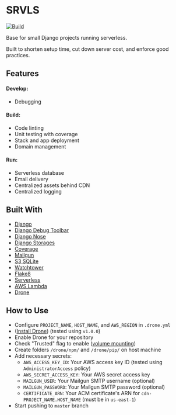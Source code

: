 # SRVLS

[![Build](https://drone.kputrajaya.com/api/badges/kiloev/srvls/status.svg)](https://drone.kputrajaya.com/kiloev/srvls)

Base for small Django projects running serverless.

Built to shorten setup time, cut down server cost, and enforce good practices.

## Features

#### Develop:
* Debugging

#### Build:
* Code linting
* Unit testing with coverage
* Stack and app deployment
* Domain management

#### Run:
* Serverless database
* Email delivery
* Centralized assets behind CDN
* Centralized logging

## Built With

* [Django](https://www.djangoproject.com/)
* [Django Debug Toolbar](https://github.com/jazzband/django-debug-toolbar)
* [Django Nose](https://github.com/django-nose/django-nose)
* [Django Storages](https://github.com/jschneier/django-storages)
* [Coverage](https://github.com/nedbat/coveragepy)
* [Mailgun](https://www.mailgun.com/)
* [S3 SQLite](https://github.com/Miserlou/zappa-django-utils)
* [Watchtower](https://github.com/kislyuk/watchtower)
* [Flake8](http://flake8.pycqa.org/en/latest/)
* [Serverless](https://serverless.com/)
* [AWS Lambda](https://aws.amazon.com/lambda/)
* [Drone](https://drone.io/)

## How to Use

* Configure `PROJECT_NAME`, `HOST_NAME`, and `AWS_REGION` in `.drone.yml`
* ([Install Drone](https://docs.drone.io/installation/github/single-machine/)) (tested using `v1.0.0`)
* Enable Drone for your repository
* Check "Trusted" flag to enable ([volume mounting](https://docs.drone.io/user-guide/pipeline/volumes/))
* Create folders `/drone/npm/` and `/drone/pip/` on host machine
* Add necessary secrets:
    * `AWS_ACCESS_KEY_ID`: Your AWS access key ID (tested using `AdministratorAccess` policy)
    * `AWS_SECRET_ACCESS_KEY`: Your AWS secret access key
    * `MAILGUN_USER`: Your Mailgun SMTP username (optional)
    * `MAILGUN_PASSWORD`: Your Mailgun SMTP password (optional)
    * `CERTIFICATE_ARN`: Your ACM certificate's ARN for `cdn-PROJECT_NAME.HOST_NAME` (must be in `us-east-1`)
* Start pushing to `master` branch
